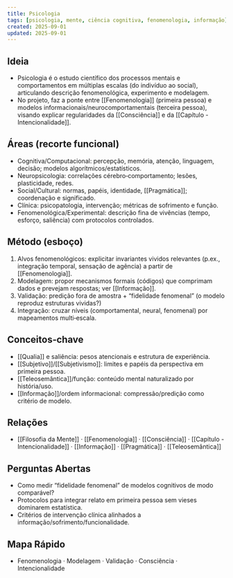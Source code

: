 ```yaml
---
title: Psicologia
tags: [psicologia, mente, ciência cognitiva, fenomenologia, informação]
created: 2025-09-01
updated: 2025-09-01
---
```


## Ideia
- Psicologia é o estudo científico dos processos mentais e comportamentos em múltiplas escalas (do indivíduo ao social), articulando descrição fenomenológica, experimento e modelagem.
- No projeto, faz a ponte entre [[Fenomenologia]] (primeira pessoa) e modelos informacionais/neurocomportamentais (terceira pessoa), visando explicar regularidades da [[Consciência]] e da [[Capítulo - Intencionalidade]].

## Áreas (recorte funcional)
- Cognitiva/Computacional: percepção, memória, atenção, linguagem, decisão; modelos algorítmicos/estatísticos.
- Neuropsicologia: correlações cérebro‑comportamento; lesões, plasticidade, redes.
- Social/Cultural: normas, papéis, identidade, [[Pragmática]]; coordenação e significado.
- Clínica: psicopatologia, intervenção; métricas de sofrimento e função.
- Fenomenológica/Experimental: descrição fina de vivências (tempo, esforço, saliência) com protocolos controlados.

## Método (esboço)
1) Alvos fenomenológicos: explicitar invariantes vividos relevantes (p.ex., integração temporal, sensação de agência) a partir de [[Fenomenologia]].
2) Modelagem: propor mecanismos formais (códigos) que comprimam dados e prevejam respostas; ver [[Informação]].
3) Validação: predição fora de amostra + “fidelidade fenomenal” (o modelo reproduz estruturas vividas?)
4) Integração: cruzar níveis (comportamental, neural, fenomenal) por mapeamentos multi‑escala.

## Conceitos‑chave
- [[Qualia]] e saliência: pesos atencionais e estrutura de experiência.
- [[Subjetivo]]/[[Subjetivismo]]: limites e papéis da perspectiva em primeira pessoa.
- [[Teleosemântica]]/função: conteúdo mental naturalizado por história/uso.
- [[Informação]]/ordem informacional: compressão/predição como critério de modelo.

## Relações
- [[Filosofia da Mente]] · [[Fenomenologia]] · [[Consciência]] · [[Capítulo - Intencionalidade]] · [[Informação]] · [[Pragmática]] · [[Teleosemântica]]

## Perguntas Abertas
- Como medir “fidelidade fenomenal” de modelos cognitivos de modo comparável?
- Protocolos para integrar relato em primeira pessoa sem vieses dominarem estatística.
- Critérios de intervenção clínica alinhados a informação/sofrimento/funcionalidade.

## Mapa Rápido
- Fenomenologia · Modelagem · Validação · Consciência · Intencionalidade

